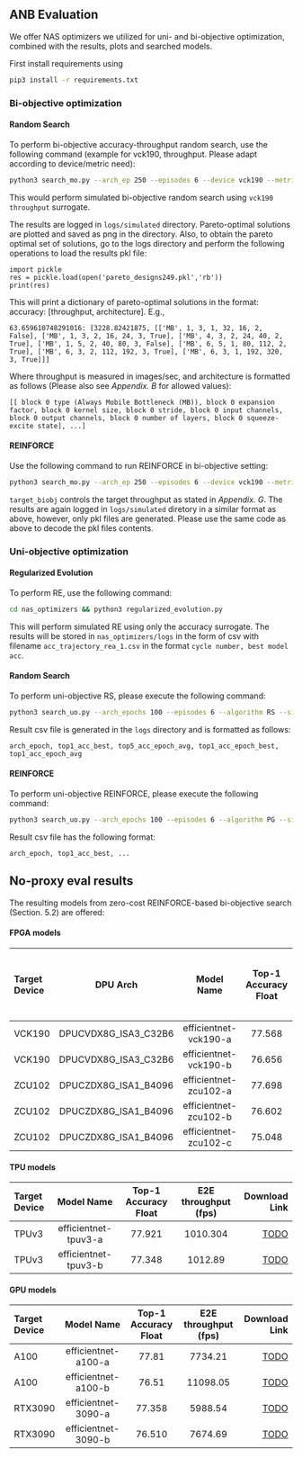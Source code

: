 ## ANB Evaluation
We offer NAS optimizers we utilized for uni- and bi-objective optimization, combined with the results, plots and searched models.

First install requirements using

``` bash
pip3 install -r requirements.txt
```

### Bi-objective optimization
#### Random Search
To perform bi-objective accuracy-throughput random search, use the following command (example for vck190, throughput. Please adapt according to device/metric need):

``` bash
python3 search_mo.py --arch_ep 250 --episodes 6 --device vck190 --metric throughput --algorithm RS --simulated
```

This would perform simulated bi-objective random search using `vck190` `throughput` surrogate.

The results are logged in `logs/simulated` directory. Pareto-optimal solutions are plotted and saved as png in the directory. Also, to obtain the pareto optimal set of solutions, go to the logs directory and perform the following operations to load the results pkl file:

``` python3
import pickle
res = pickle.load(open('pareto_designs249.pkl','rb'))
print(res)
``` 

This will print a dictionary of pareto-optimal solutions in the format: accuracy: [throughput, architecture]. E.g., 

``` python3
63.659610748291016: [3228.82421875, [['MB', 1, 3, 1, 32, 16, 2, False], ['MB', 1, 3, 2, 16, 24, 3, True], ['MB', 4, 3, 2, 24, 40, 2, True], ['MB', 1, 5, 2, 40, 80, 3, False], ['MB', 6, 5, 1, 80, 112, 2, True], ['MB', 6, 3, 2, 112, 192, 3, True], ['MB', 6, 3, 1, 192, 320, 3, True]]]
```

Where throughput is measured in images/sec, and architecture is formatted as follows (Please also see _Appendix. B_ for allowed values):

``` python3
[[ block 0 type (Always Mobile Bottleneck (MB)), block 0 expansion factor, block 0 kernel size, block 0 stride, block 0 input channels, block 0 output channels, block 0 number of layers, block 0 squeeze-excite state], ...]
```

#### REINFORCE
Use the following command to run REINFORCE in bi-objective setting:

``` bash
python3 search_mo.py --arch_ep 250 --episodes 6 --device vck190 --metric throughput --algorithm PG --simulated --target_biobj 3000
```

`target_biobj` controls the target throughput as stated in _Appendix. G_. The results are again logged in `logs/simulated` diretory in a similar format as above, however, only pkl files are generated. Please use the same code as above to decode the pkl files contents.


### Uni-objective optimization
#### Regularized Evolution
To perform RE, use the following command:

``` bash
cd nas_optimizers && python3 regularized_evolution.py
```

This will perform simulated RE using only the accuracy surrogate. The results will be stored in `nas_optimizers/logs` in the form of csv with filename `acc_trajectory_rea_1.csv` in the format `cycle number, best model acc`.

#### Random Search
To perform uni-objective RS, please execute the following command:

``` bash
python3 search_uo.py --arch_epochs 100 --episodes 6 --algorithm RS --simulated
```

Result csv file is generated in the `logs` directory and is formatted as follows:

``` python3
arch_epoch, top1_acc_best, top5_acc_epoch_avg, top1_acc_epoch_best, top1_acc_epoch_avg
```

#### REINFORCE
To perform uni-objective REINFORCE, please execute the following command:

``` bash
python3 search_uo.py --arch_epochs 100 --episodes 6 --algorithm PG --simulated
```

Result csv file has the following format:

``` python3
arch_epoch, top1_acc_best, ...
```

## No-proxy eval results
The resulting models from zero-cost REINFORCE-based bi-objective search (Section. 5.2) are offered:

#### FPGA models
| Target Device | DPU Arch | Model Name | Top-1 Accuracy Float | Top-1 Accuracy Quantized | E2E throughput (fps), Multi Thread, measured on target | Download Link |
| :--- |    :----:  |    :----:    |    :----:   |     :----:   | :----: |    ---: |
| VCK190 | DPUCVDX8G_ISA3_C32B6 | efficientnet-vck190-a | 77.568 | 76.966 | 2805.14 | [TODO]() |
| VCK190 | DPUCVDX8G_ISA3_C32B6 | efficientnet-vck190-b | 76.656 | 76.300 | 4015.04 | [TODO]() |
| ZCU102 | DPUCZDX8G_ISA1_B4096 | efficientnet-zcu102-a | 77.698 | 77.432 | 271.94 | [TODO]() |
| ZCU102 | DPUCZDX8G_ISA1_B4096 | efficientnet-zcu102-b | 76.602 | 76.314 | 398.54 | [TODO]() |
| ZCU102 | DPUCZDX8G_ISA1_B4096 | efficientnet-zcu102-c | 75.048 | 74.794 | 520.06 | [TODO]() |

#### TPU models
| Target Device | Model Name | Top-1 Accuracy Float | E2E throughput (fps) | Download Link |
| :--- |    :----:  |    :----:  |    :----:  |    ---:  |
| TPUv3 | efficientnet-tpuv3-a | 77.921 | 1010.304 | [TODO]() |
| TPUv3 | efficientnet-tpuv3-b | 77.348 | 1012.89 | [TODO]() |

#### GPU models
| Target Device | Model Name | Top-1 Accuracy Float | E2E throughput (fps) | Download Link |
| :--- |    :----:  |    :----:  |    :----:  |    ---:  |
| A100 | efficientnet-a100-a | 77.81 | 7734.21 | [TODO]() |
| A100 | efficientnet-a100-b | 76.51 | 11098.05 | [TODO]() |
| RTX3090 | efficientnet-3090-a | 77.358 | 5988.54 | [TODO]() |
| RTX3090 | efficientnet-3090-b | 76.510 | 7674.69 | [TODO]() |

